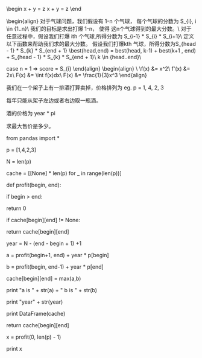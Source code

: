 \begin
 x + y = z
 x + y = z
\end

\begin{align}
对于气球问题，我们假设有 1-n 个气球， 每个气球的分数为 S_{i}, i \in {1..n}\\
我们的目标是求出打爆 1-n， 使得 这n个气球得到的最大分数。\\
对于任意过程中，假设我们打爆 ith 个气球,所得分数为 S_{i-1} * S_{i} * S_{i+1}\\
定义以下函数来帮助我们求的最大分数。
假设我们打爆kth 气球，所得分数为S_{head - 1} * S_{k} * S_{end + 1}
\\best(head,end) = best(head, k-1) + best(k+1 , end) + S_{head - 1} * S_{k} * S_{end + 1}\\
k \in {head..end}\\

case n = 1 => score = S_{i}
\end{align}
\begin{align}
\\ 
\\f(x) &= x^2\\
f'(x) &= 2x\\
F(x) &= \int f(x)dx\\
F(x) &= \frac{1}{3}x^3
\end{align}

我们在一个架子上有一排酒打算卖掉，价格排列为 eg. p = 1, 4, 2, 3

每年只能从架子左边或者右边取一瓶酒。

酒的价格为 year \* pi

求最大售价是多少。

from pandas import \*

p = [1,4,2,3]

N = len(p)

cache = [[None] \* len(p) for \_ in range(len(p))]

def profit(begin, end):

 if begin \> end:

 return 0

 if cache[begin][end] != None:

 return cache[begin][end]

 year = N - (end - begin + 1) +1

 a = profit(begin+1, end) + year \* p[begin]

 b = profit(begin, end-1) + year \* p[end]

 cache[begin][end] = max(a,b)

 print "a is " + str(a) + " b is " + str(b)

 print "year" + str(year)

 print DataFrame(cache)

 return cache[begin][end]

x = profit(0, len(p) - 1)

print x